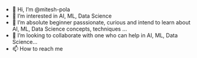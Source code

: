 - 👋 Hi, I’m @mitesh-pola
- 👀 I’m interested in AI, ML, Data Science
- 🌱 I’m absolute beginner passsionate, curious and intend to learn about AI, ML, Data Science concepts, techniques ...
- 💞️ I’m looking to collaborate with one who can help in AI, ML, Data Science...
- 📫 How to reach me

<!---
mitesh-pola/mitesh-pola is a ✨ special ✨ repository because its `README.md` (this file) appears on your GitHub profile.
You can click the Preview link to take a look at your changes.
--->
